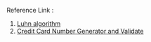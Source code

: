 Reference Link : 
1. [Luhn algorithm](https://content.codecademy.com/PRO/independent-practice-projects/credit-card-checker/diagrams/cc%20validator%20diagram%201.svg?_gl=1*1c10ltp*_ga*MTgzMzE4ODcxMy4xNjMwMzEyMTk1*_ga_3LRZM6TM9L*MTY1MjU4Nzk1OS45Mi4xLjE2NTI1ODgxNDUuNTg.)
2. [Credit Card Number Generator and Validate](https://www.freeformatter.com/credit-card-number-generator-validator.html)
